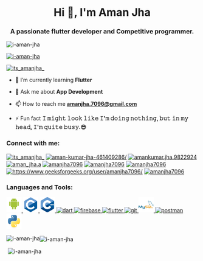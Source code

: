 <h1 align="center">Hi 👋, I'm Aman Jha</h1>
<h3 align="center">A passionate flutter developer and Competitive programmer.</h3>

<p align="left"> <img src="https://komarev.com/ghpvc/?username=i-aman-jha&label=Profile%20views&color=0e75b6&style=flat" alt="i-aman-jha" /> </p>

<p align="left"> <a href="https://github.com/ryo-ma/github-profile-trophy"><img src="https://github-profile-trophy.vercel.app/?username=i-aman-jha" alt="i-aman-jha" /></a> </p>

<p align="left"> <a href="https://twitter.com/its_amanjha_" target="blank"><img src="https://img.shields.io/twitter/follow/its_amanjha_?logo=twitter&style=for-the-badge" alt="its_amanjha_" /></a> </p>

- 🌱 I’m currently learning **Flutter**

- 💬 Ask me about **App Development**

- 📫 How to reach me **amanjha.7096@gmail.com**

- ⚡ Fun fact **𝙸 𝚖𝚒𝚐𝚑𝚝 𝚕𝚘𝚘𝚔 𝚕𝚒𝚔𝚎 𝙸'𝚖 𝚍𝚘𝚒𝚗𝚐 𝚗𝚘𝚝𝚑𝚒𝚗𝚐, 𝚋𝚞𝚝 𝚒𝚗 𝚖𝚢 𝚑𝚎𝚊𝚍, 𝙸'𝚖 𝚚𝚞𝚒𝚝𝚎 𝚋𝚞𝚜𝚢.😎**

<h3 align="left">Connect with me:</h3>
<p align="left">
<a href="https://twitter.com/its_amanjha_" target="blank"><img align="center" src="https://raw.githubusercontent.com/rahuldkjain/github-profile-readme-generator/master/src/images/icons/Social/twitter.svg" alt="its_amanjha_" height="30" width="40" /></a>
<a href="https://linkedin.com/in/aman-kumar-jha-461409286/" target="blank"><img align="center" src="https://raw.githubusercontent.com/rahuldkjain/github-profile-readme-generator/master/src/images/icons/Social/linked-in-alt.svg" alt="aman-kumar-jha-461409286/" height="30" width="40" /></a>
<a href="https://fb.com/amankumar.jha.9822924" target="blank"><img align="center" src="https://raw.githubusercontent.com/rahuldkjain/github-profile-readme-generator/master/src/images/icons/Social/facebook.svg" alt="amankumar.jha.9822924" height="30" width="40" /></a>
<a href="https://instagram.com/aman_jha.a" target="blank"><img align="center" src="https://raw.githubusercontent.com/rahuldkjain/github-profile-readme-generator/master/src/images/icons/Social/instagram.svg" alt="aman_jha.a" height="30" width="40" /></a>
<a href="https://www.codechef.com/users/amanjha7096" target="blank"><img align="center" src="https://cdn.codechef.com/images/cc-logo.svg" alt="amanjha7096" height="30" width="40" /></a>
<a href="https://codeforces.com/profile/amanjha7096" target="blank"><img align="center" src="https://raw.githubusercontent.com/rahuldkjain/github-profile-readme-generator/master/src/images/icons/Social/codeforces.svg" alt="amanjha7096" height="30" width="40" /></a>
<a href="https://www.leetcode.com/amanjha7096" target="blank"><img align="center" src="https://raw.githubusercontent.com/rahuldkjain/github-profile-readme-generator/master/src/images/icons/Social/leet-code.svg" alt="amanjha7096" height="30" width="40" /></a>
<a href="https://auth.geeksforgeeks.org/user/https://www.geeksforgeeks.org/user/amanjha7096/" target="blank"><img align="center" src="https://raw.githubusercontent.com/rahuldkjain/github-profile-readme-generator/master/src/images/icons/Social/geeks-for-geeks.svg" alt="https://www.geeksforgeeks.org/user/amanjha7096/" height="30" width="40" /></a>
<a href="https://discord.gg/amanjha7096" target="blank"><img align="center" src="https://raw.githubusercontent.com/rahuldkjain/github-profile-readme-generator/master/src/images/icons/Social/discord.svg" alt="amanjha7096" height="30" width="40" /></a>
</p>

<h3 align="left">Languages and Tools:</h3>
<p align="left"> <a href="https://developer.android.com" target="_blank" rel="noreferrer"> <img src="https://raw.githubusercontent.com/devicons/devicon/master/icons/android/android-original-wordmark.svg" alt="android" width="40" height="40"/> </a> <a href="https://www.cprogramming.com/" target="_blank" rel="noreferrer"> <img src="https://raw.githubusercontent.com/devicons/devicon/master/icons/c/c-original.svg" alt="c" width="40" height="40"/> </a> <a href="https://www.w3schools.com/cpp/" target="_blank" rel="noreferrer"> <img src="https://raw.githubusercontent.com/devicons/devicon/master/icons/cplusplus/cplusplus-original.svg" alt="cplusplus" width="40" height="40"/> </a> <a href="https://dart.dev" target="_blank" rel="noreferrer"> <img src="https://www.vectorlogo.zone/logos/dartlang/dartlang-icon.svg" alt="dart" width="40" height="40"/> </a> <a href="https://firebase.google.com/" target="_blank" rel="noreferrer"> <img src="https://www.vectorlogo.zone/logos/firebase/firebase-icon.svg" alt="firebase" width="40" height="40"/> </a> <a href="https://flutter.dev" target="_blank" rel="noreferrer"> <img src="https://www.vectorlogo.zone/logos/flutterio/flutterio-icon.svg" alt="flutter" width="40" height="40"/> </a> <a href="https://git-scm.com/" target="_blank" rel="noreferrer"> <img src="https://www.vectorlogo.zone/logos/git-scm/git-scm-icon.svg" alt="git" width="40" height="40"/> </a> <a href="https://www.mysql.com/" target="_blank" rel="noreferrer"> <img src="https://raw.githubusercontent.com/devicons/devicon/master/icons/mysql/mysql-original-wordmark.svg" alt="mysql" width="40" height="40"/> </a> <a href="https://postman.com" target="_blank" rel="noreferrer"> <img src="https://www.vectorlogo.zone/logos/getpostman/getpostman-icon.svg" alt="postman" width="40" height="40"/> </a> <a href="https://www.python.org" target="_blank" rel="noreferrer"> <img src="https://raw.githubusercontent.com/devicons/devicon/master/icons/python/python-original.svg" alt="python" width="40" height="40"/> </a> </p>

<p><img align="left" src="https://github-readme-stats.vercel.app/api/top-langs?username=i-aman-jha&show_icons=true&locale=en&layout=compact" alt="i-aman-jha" /></p>

<p><img align="center" src="https://github-readme-streak-stats.herokuapp.com/?user=i-aman-jha&" alt="i-aman-jha" /></p>
<p>&nbsp;<img align="center" src="https://github-readme-stats.vercel.app/api?username=i-aman-jha&show_icons=true&locale=en" alt="i-aman-jha" /></p>

